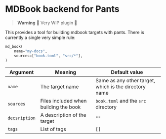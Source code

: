 # MDBook backend for Pants

> **Warning**
> 🚧 Very WIP plugin 🚧

This provides a tool for building mdbook targets with pants. There is currently a single very simple rule:

``` python
md_book(
    name="my-docs",
    sources=["book.toml", "src/*"],
)
```

| Argument | Meaning | Default value |
| --- | --- | --- |
| `name` | The target name | Same as any other target, which is the directory name |
| `sources` | Files included when building the book | `book.toml` and the `src` directory |
| `decsription` | A description of the target | `""` |
| `tags` | List of tags | `[]` |
